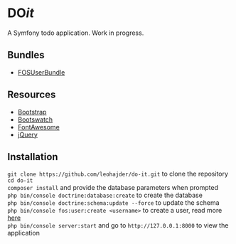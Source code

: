# DO*it*

A Symfony todo application. Work in progress.

## Bundles

* [FOSUserBundle](https://github.com/FriendsOfSymfony/FOSUserBundle)

## Resources

* [Bootstrap](http://getbootstrap.com/)
* [Bootswatch](https://bootswatch.com/)
* [FontAwesome](http://fontawesome.io/)
* [jQuery](https://jquery.com/)

## Installation

`git clone https://github.com/leohajder/do-it.git` to clone the repository  
`cd do-it`  
`composer install` and provide the database parameters when prompted  
`php bin/console doctrine:database:create`  to create the database   
`php bin/console doctrine:schema:update --force`  to update the schema  
`php bin/console fos:user:create <username>`  to create a user, read more [here](http://symfony.com/doc/current/bundles/FOSUserBundle/command_line_tools.html)  
`php bin/console server:start` and go to `http://127.0.0.1:8000` to view the application

